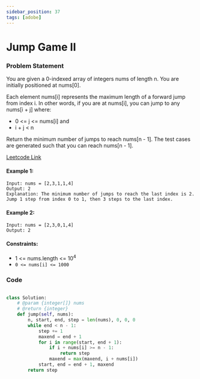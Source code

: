 ```yaml
---
sidebar_position: 37
tags: [adobe]
---
```


# Jump Game II

### Problem Statement

You are given a 0-indexed array of integers nums of length n. You are initially positioned at nums[0].

Each element nums[i] represents the maximum length of a forward jump from index i. In other words, if you are at nums[i], you can jump to any nums[i + j] where:

- 0 <= j <= nums[i] and
- i + j < n

Return the minimum number of jumps to reach nums[n - 1]. The test cases are generated such that you can reach nums[n - 1].

[Leetcode Link](https://leetcode.com/problems/jump-game-ii/)

#### Example 1:

```
Input: nums = [2,3,1,1,4]
Output: 2
Explanation: The minimum number of jumps to reach the last index is 2. Jump 1 step from index 0 to 1, then 3 steps to the last index.
```

#### Example 2:

```
Input: nums = [2,3,0,1,4]
Output: 2
```

#### Constraints:

- 1 <= nums.length <= 10<sup>4</sup>
- `0 <= nums[i] <= 1000`

### Code

```python title="Python Code"

class Solution:
    # @param {integer[]} nums
    # @return {integer}
    def jump(self, nums):
        n, start, end, step = len(nums), 0, 0, 0
        while end < n - 1:
            step += 1
            maxend = end + 1
            for i in range(start, end + 1):
                if i + nums[i] >= n - 1:
                    return step
                maxend = max(maxend, i + nums[i])
            start, end = end + 1, maxend
        return step
                
```
